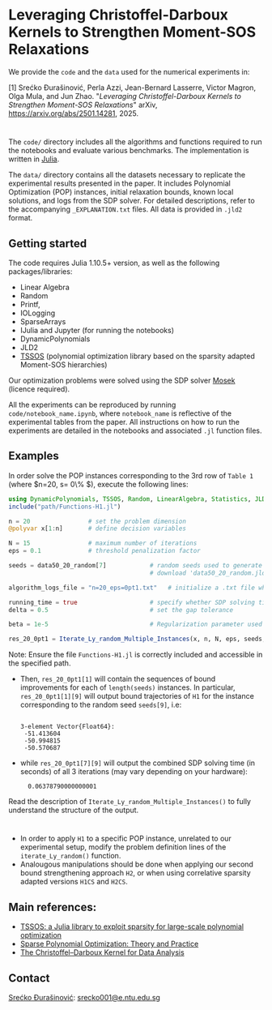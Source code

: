 # Leveraging Christoffel-Darboux Kernels to Strengthen Moment-SOS Relaxations

We provide the `code` and the `data` used for the numerical experiments in:

[1] Srećko Ðurašinović, Perla Azzi, Jean-Bernard Lasserre, Victor Magron, Olga Mula, and Jun Zhao. "*Leveraging Christoffel-Darboux Kernels to Strengthen Moment-SOS Relaxations*" arXiv, https://arxiv.org/abs/2501.14281, 2025. 

#

The `code/` directory includes all the algorithms and functions required to run the notebooks and evaluate various benchmarks. The implementation is written in [Julia](https://julialang.org).

The `data/` directory contains all the datasets necessary to replicate the experimental results presented in the paper. It includes Polynomial Optimization (POP) instances, initial relaxation bounds, known local solutions, and logs from the SDP solver. For detailed descriptions, refer to the accompanying `_EXPLANATION.txt` files. All data is provided in `.jld2` format.


## Getting started

The code requires Julia  1.10.5+ version, as well as the following packages/libraries:

- Linear Algebra
- Random
- Printf,
- IOLogging
- SparseArrays
- IJulia and Jupyter (for running the notebooks)
- DynamicPolynomials
- JLD2
- [TSSOS](https://github.com/wangjie212/TSSOS/) (polynomial optimization library based on the sparsity adapted Moment-SOS hierarchies)
  
Our optimization problems were solved using the SDP solver [Mosek](https://www.mosek.com/) (licence required).

All the experiments can be reproduced by running `code/notebook_name.ipynb`, where `notebook_name` is reflective of the experimental tables from the paper. All instructions on how to run the experiments are detailed in the notebooks and associated `.jl` function files.

## Examples

In order solve the POP instances corresponding to the 3rd row of `Table 1` (where $n=20, s= 0\\% $), execute the following lines:

```julia
using DynamicPolynomials, TSSOS, Random, LinearAlgebra, Statistics, JLD2,Printf, IOLogging, SparseArrays
include("path/Functions-H1.jl")   

n = 20                # set the problem dimension
@polyvar x[1:n]       # define decision variables

N = 15                # maximum number of iterations
eps = 0.1             # threshold penalization factor

seeds = data50_20_random[7]            # random seeds used to generate different QCQP instances
                                       # download 'data50_20_random.jld2 from the `data/` folder

algorithm_logs_file = "n=20_eps=0pt1.txt"   # initialize a .txt file where the algorithm logs will be saved

running_time = true                    # specify whether SDP solving time from each iteration should be recovered
delta = 0.5                            # set the gap tolerance 

beta = 1e-5                            # Regularization parameter used for defining Christoffel sublevel sets.

res_20_0pt1 = Iterate_Ly_random_Multiple_Instances(x, n, N, eps, seeds, algorithm_logs_file, running_time, delta, beta)
```
Note: Ensure the file `Functions-H1.jl` is correctly included and accessible in the specified path. 

- Then, `res_20_0pt1[1]` will contain the sequences of bound improvements for each of `length(seeds)` instances.
  In particular, `res_20_0pt1[1][9]` will output bound trajectories of `H1` for the instance corresponding to the random seed `seeds[9]`, i.e:
  
  ```
  
  3-element Vector{Float64}:
   -51.413604
   -50.994815
   -50.570687
  
 - while `res_20_0pt1[7][9]` will output the combined SDP solving time (in seconds) of all 3 iterations (may vary depending on your hardware):
    ```
      0.06378790000000001
    ```

    
Read the description of `Iterate_Ly_random_Multiple_Instances()` to fully understand the structure of the output.
#

- In order to apply `H1` to a specific POP instance, unrelated to our experimental setup, modify the problem definition lines of the `iterate_Ly_random()` function.
- Analougous manipulations should be done when applying our second bound strengthening approach `H2`, 
or when using correlative sparsity adapted versions `H1CS` and `H2CS`.

## Main references:
- [TSSOS: a Julia library to exploit sparsity for large-scale polynomial optimization](https://arxiv.org/abs/2103.00915)
- [Sparse Polynomial Optimization: Theory and Practice](https://arxiv.org/abs/2208.11158)
- [The Christoffel–Darboux Kernel for Data Analysis](https://www.cambridge.org/core/books/christoffeldarboux-kernel-for-data-analysis/CFA5119ADEA8671297D89F08C21ACF98)


## Contact 
[Srećko Ðurašinović](https://www.linkedin.com/in/srecko-durasinovic-29b5921ba?lipi=urn%3Ali%3Apage%3Ad_flagship3_profile_view_base_contact_details%3BdEqNOBumRMmZlqEysNiMdg%3D%3D): srecko001@e.ntu.edu.sg
